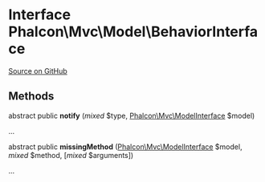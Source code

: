 # Interface **Phalcon\\Mvc\\Model\\BehaviorInterface**

<a href="https://github.com/phalcon/cphalcon/blob/master/phalcon/mvc/model/behaviorinterface.zep" class="btn btn-default btn-sm">Source on GitHub</a>

## Methods
abstract public  **notify** (*mixed* $type, [Phalcon\Mvc\ModelInterface](/en/3.1/api/Phalcon_Mvc_ModelInterface) $model)

...


abstract public  **missingMethod** ([Phalcon\Mvc\ModelInterface](/en/3.1/api/Phalcon_Mvc_ModelInterface) $model, *mixed* $method, [*mixed* $arguments])

...


